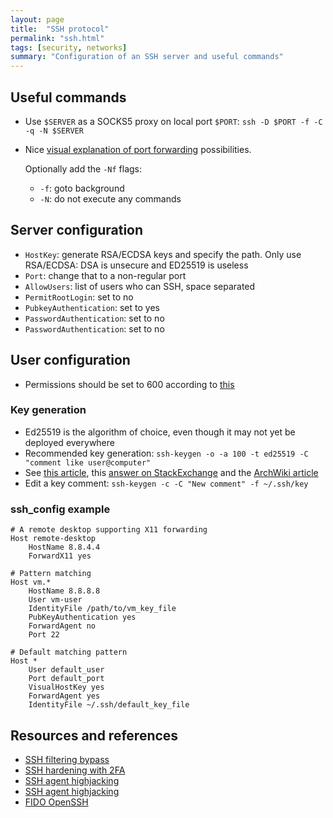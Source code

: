 ```yaml
---
layout: page
title:  "SSH protocol"
permalink: "ssh.html"
tags: [security, networks]
summary: "Configuration of an SSH server and useful commands"
---
```



## Useful commands
* Use `$SERVER` as a SOCKS5 proxy on local port `$PORT`: `ssh -D $PORT -f -C -q -N $SERVER`
* Nice [visual explanation of port forwarding](https://unix.stackexchange.com/questions/115897/whats-ssh-port-forwarding-and-whats-the-difference-between-ssh-local-and-remot) possibilities.
  
  Optionally add the `-Nf` flags: 
  - `-f`: goto background
  - `-N`: do not execute any commands

## Server configuration
* `HostKey`: generate RSA/ECDSA keys and specify the path. Only use RSA/ECDSA: DSA is unsecure and ED25519 is useless
* `Port`: change that to a non-regular port
* `AllowUsers`: list of users who can SSH, space separated
* `PermitRootLogin`: set to no
* `PubkeyAuthentication`: set to yes
* `PasswordAuthentication`: set to no
* `PasswordAuthentication`: set to no

## User configuration
* Permissions should be set to 600 according to [this](https://serverfault.com/questions/253313/ssh-returns-bad-owner-or-permissions-on-ssh-config/710453)

### Key generation
* Ed25519 is the algorithm of choice, even though it may not yet be deployed everywhere
* Recommended key generation: `ssh-keygen -o -a 100 -t ed25519 -C "comment like user@computer"`
* See [this article](https://medium.com/risan/upgrade-your-ssh-key-to-ed25519-c6e8d60d3c54), this [answer on StackExchange](https://security.stackexchange.com/questions/143442/what-are-ssh-keygen-best-practices) and the [ArchWiki article](https://wiki.archlinux.org/index.php/SSH_keys#Choosing_the_authentication_key_type)
* Edit a key comment: `ssh-keygen -c -C "New comment" -f ~/.ssh/key`

### ssh_config example
```
# A remote desktop supporting X11 forwarding
Host remote-desktop     
    HostName 8.8.4.4
    ForwardX11 yes

# Pattern matching
Host vm.*
    HostName 8.8.8.8
    User vm-user
    IdentityFile /path/to/vm_key_file
    PubKeyAuthentication yes
    ForwardAgent no
    Port 22

# Default matching pattern
Host *                  
    User default_user
    Port default_port
    VisualHostKey yes
    ForwardAgent yes
    IdentityFile ~/.ssh/default_key_file

```

## Resources and references
* [SSH filtering bypass](https://www.verot.net/socks.htm?lang=en-GB)
* [SSH hardening with 2FA](https://gist.github.com/lizthegrey/9c21673f33186a9cc775464afbdce820)
* [SSH agent highjacking](https://xorl.wordpress.com/2018/02/04/ssh-hijacking-for-lateral-movement/)
* [SSH agent highjacking](https://www.clockwork.com/news/2012/09/28/602/ssh_agent_hijacking/)
* [FIDO OpenSSH](https://thehackernews.com/2020/02/openssh-fido-security-keys.html)
